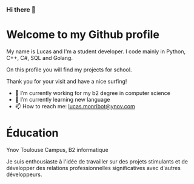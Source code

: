 ### Hi there 👋

# Welcome to my Github profile

My name is Lucas and I'm a student developer. I code mainly in Python, C++, C#, SQL and Golang.

On this profile you will find my projects for school.

Thank you for your visit and have a nice surfing!

- 🔭 I’m currently working for my b2 degree in computer science
- 🌱 I’m currently learning new language
- 📫 How to reach me: lucas.monribot@ynov.com

# Éducation

Ynov Toulouse Campus, B2 informatique

Je suis enthousiaste à l'idée de travailler sur des projets stimulants et de développer des relations professionnelles significatives avec d'autres développeurs.

<script src="https://tryhackme.com/badge/2413547"></script>
